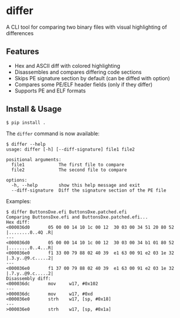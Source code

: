 # differ

A CLI tool for comparing two binary files with visual highlighting of differences

## Features

- Hex and ASCII diff with colored highlighting
- Disassembles and compares differing code sections
- Skips PE signature section by default (can be diffed with option)
- Compares some PE/ELF header fields (only if they differ)
- Supports PE and ELF formats

## Install & Usage

```
$ pip install .
```

The `differ` command is now available:

```
$ differ --help
usage: differ [-h] [--diff-signature] file1 file2

positional arguments:
  file1             The first file to compare
  file2             The second file to compare

options:
  -h, --help        show this help message and exit
  --diff-signature  Diff the signature section of the PE file
```

Examples:

```
$ differ ButtonsDxe.efi ButtonsDxe.patched.efi
Comparing ButtonsDxe.efi and ButtonsDxe.patched.efi...
Hex diff:
<000036d0       05 00 00 14 10 1c 00 12  30 03 00 34 51 20 80 52        |........0..4Q .R|
---
<000036d0       05 00 00 14 10 1c 00 12  30 03 00 34 b1 01 80 52        |........0..4...R|
<000036e0       f1 33 00 79 88 02 40 39  e1 63 00 91 e2 03 1e 32        |.3.y..@9.c.....2|
---
<000036e0       f1 37 00 79 88 02 40 39  e1 63 00 91 e2 03 1e 32        |.7.y..@9.c.....2|
Disassembly diff:
<000036dc       mov     w17, #0x102
---
>000036dc       mov     w17, #0xd
<000036e0       strh    w17, [sp, #0x18]
---
>000036e0       strh    w17, [sp, #0x1a]
```